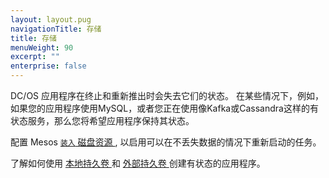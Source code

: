 ```yaml
---
layout: layout.pug
navigationTitle: 存储
title: 存储
menuWeight: 90
excerpt: ""
enterprise: false
---
```

<!-- This source repo for this topic is https://github.com/dcos/dcos-docs -->

DC/OS 应用程序在终止和重新推出时会失去它们的状态。 在某些情况下，例如，如果您的应用程序使用MySQL，或者您正在使用像Kafka或Cassandra这样的有状态服务，那么您将希望应用程序保持其状态。

配置 Mesos [ ` 装入 ` 磁盘资源 ](/1.10/storage/mount-disk-resources/), 以启用可以在不丢失数据的情况下重新启动的任务。

了解如何使用 [ 本地持久卷 ](/1.10/storage/persistent-volume/) 和 [ 外部持久卷 ](/1.10/storage/external-storage/) 创建有状态的应用程序。